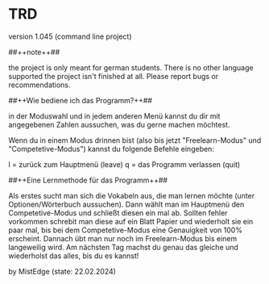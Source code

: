 # TRD
version 1.045 (command line project)

##++note++##

the project is only meant for german students. There is no other language supported
the project isn't finished at all. Please report bugs or recommendations.


##++Wie bediene ich das Programm?++##

in der Moduswahl und in jedem anderen Menü kannst du dir mit angegebenen Zahlen aussuchen, was du gerne machen möchtest.

Wenn du in einem Modus drinnen bist (also bis jetzt "Freelearn-Modus" und "Competetive-Modus")
kannst du folgende Befehle eingeben:

l = zurück zum Hauptmenü (leave)
q = das Programm verlassen (quit)


##++Eine Lernmethode für das Programm++##

Als erstes sucht man sich die Vokabeln aus, die man lernen möchte (unter Optionen/Wörterbuch aussuchen). Dann wählt man im Hauptmenü den Competetive-Modus und schließt diesen ein mal ab. Sollten fehler vorkommen schrebit man diese auf ein Blatt Papier und wiederholt sie ein paar mal, bis bei dem Competetive-Modus eine Genauigkeit von 100% erscheint. Dannach übt man nur noch im Freelearn-Modus bis einem langeweilig wird. Am nächsten Tag machst du genau das gleiche und wiederholst das alles, bis du es kannst!

by MistEdge
(state: 22.02.2024)
